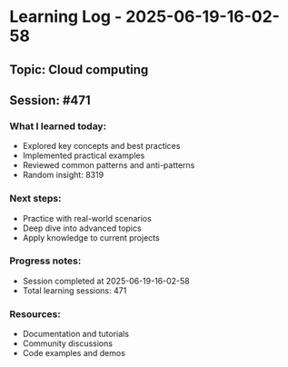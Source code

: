 # Learning Log - 2025-06-19-16-02-58

## Topic: Cloud computing
## Session: #471

### What I learned today:
- Explored key concepts and best practices
- Implemented practical examples  
- Reviewed common patterns and anti-patterns
- Random insight: 8319

### Next steps:
- Practice with real-world scenarios
- Deep dive into advanced topics
- Apply knowledge to current projects

### Progress notes:
- Session completed at 2025-06-19-16-02-58
- Total learning sessions: 471

### Resources:
- Documentation and tutorials
- Community discussions
- Code examples and demos
